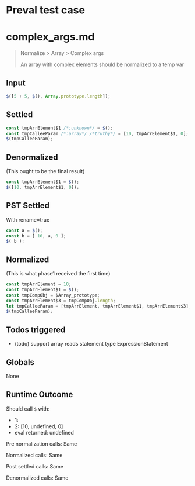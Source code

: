 # Preval test case

# complex_args.md

> Normalize > Array > Complex args
>
> An array with complex elements should be normalized to a temp var

## Input

`````js filename=intro
$([5 + 5, $(), Array.prototype.length]);
`````


## Settled


`````js filename=intro
const tmpArrElement$1 /*:unknown*/ = $();
const tmpCalleeParam /*:array*/ /*truthy*/ = [10, tmpArrElement$1, 0];
$(tmpCalleeParam);
`````


## Denormalized
(This ought to be the final result)

`````js filename=intro
const tmpArrElement$1 = $();
$([10, tmpArrElement$1, 0]);
`````


## PST Settled
With rename=true

`````js filename=intro
const a = $();
const b = [ 10, a, 0 ];
$( b );
`````


## Normalized
(This is what phase1 received the first time)

`````js filename=intro
const tmpArrElement = 10;
const tmpArrElement$1 = $();
const tmpCompObj = $Array_prototype;
const tmpArrElement$3 = tmpCompObj.length;
let tmpCalleeParam = [tmpArrElement, tmpArrElement$1, tmpArrElement$3];
$(tmpCalleeParam);
`````


## Todos triggered


- (todo) support array reads statement type ExpressionStatement


## Globals


None


## Runtime Outcome


Should call `$` with:
 - 1: 
 - 2: [10, undefined, 0]
 - eval returned: undefined

Pre normalization calls: Same

Normalized calls: Same

Post settled calls: Same

Denormalized calls: Same
